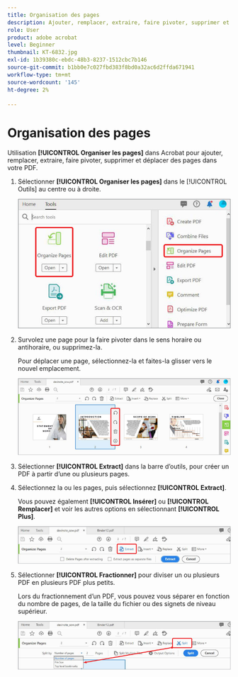 ```yaml
---
title: Organisation des pages
description: Ajouter, remplacer, extraire, faire pivoter, supprimer et déplacer des pages dans votre PDF
role: User
product: adobe acrobat
level: Beginner
thumbnail: KT-6832.jpg
exl-id: 1b39380c-ebdc-48b3-8237-1512cbc7b146
source-git-commit: b1bb0e7c027fbd383f8bd0a32ac6d2ffda671941
workflow-type: tm+mt
source-wordcount: '145'
ht-degree: 2%

---
```


# Organisation des pages

Utilisation **[!UICONTROL Organiser les pages]** dans Acrobat pour ajouter, remplacer, extraire, faire pivoter, supprimer et déplacer des pages dans votre PDF.

1. Sélectionner **[!UICONTROL Organiser les pages]** dans le [!UICONTROL Outils] au centre ou à droite.

   ![Organisation étape 1](../assets/Organize_1.png)

1. Survolez une page pour la faire pivoter dans le sens horaire ou antihoraire, ou supprimez-la.

   Pour déplacer une page, sélectionnez-la et faites-la glisser vers le nouvel emplacement.

   ![Organisation étape 2](../assets/Organize_2.png)

1. Sélectionner **[!UICONTROL Extract]** dans la barre d’outils, pour créer un PDF à partir d’une ou plusieurs pages.

1. Sélectionnez la ou les pages, puis sélectionnez **[!UICONTROL Extract]**.

   Vous pouvez également **[!UICONTROL Insérer]** ou **[!UICONTROL Remplacer]** et voir les autres options en sélectionnant **[!UICONTROL Plus]**.

   ![Organisation étape 4](../assets/Organize_3.png)

1. Sélectionner **[!UICONTROL Fractionner]** pour diviser un ou plusieurs PDF en plusieurs PDF plus petits.

   Lors du fractionnement d’un PDF, vous pouvez vous séparer en fonction du nombre de pages, de la taille du fichier ou des signets de niveau supérieur.

   ![Numérisation étape 5](../assets/Organize_4.png)
